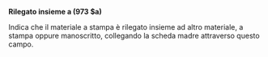 **Rilegato insieme a (973 $a)**

Indica che il materiale a stampa è rilegato insieme ad altro materiale, a stampa oppure manoscritto, collegando la scheda madre attraverso questo campo.